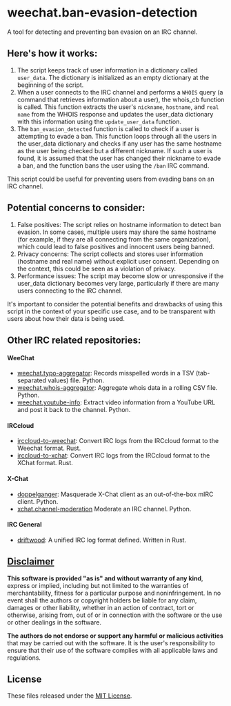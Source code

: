 # weechat.ban-evasion-detection
A tool for detecting and preventing ban evasion on an IRC channel.

## Here's how it works:
1. The script keeps track of user information in a dictionary called `user_data`. The dictionary is initialized as an empty dictionary at the beginning of the script.
2. When a user connects to the IRC channel and performs a `WHOIS` query (a command that retrieves information about a user), the whois_cb function is called. This function extracts the user's `nickname`, `hostname`, and `real name` from the WHOIS response and updates the user_data dictionary with this information using the `update_user_data` function.
3. The `ban_evasion_detected` function is called to check if a user is attempting to evade a ban. This function loops through all the users in the user_data dictionary and checks if any user has the same hostname as the user being checked but a different nickname. If such a user is found, it is assumed that the user has changed their nickname to evade a ban, and the function bans the user using the `/ban` IRC command.

This script could be useful for preventing users from evading bans on an IRC channel. 

## Potential concerns to consider:

1. False positives: The script relies on hostname information to detect ban evasion. In some cases, multiple users may share the same hostname (for example, if they are all connecting from the same organization), which could lead to false positives and innocent users being banned.
2. Privacy concerns: The script collects and stores user information (hostname and real name) without explicit user consent. Depending on the context, this could be seen as a violation of privacy.
3. Performance issues: The script may become slow or unresponsive if the user_data dictionary becomes very large, particularly if there are many users connecting to the IRC channel.

It's important to consider the potential benefits and drawbacks of using this script in the context of your specific use case, and to be transparent with users about how their data is being used.

## Other IRC related repositories:

#### WeeChat
- [weechat.typo-aggregator](https://github.com/apple-fritter/weechat.typo-aggregator): Records misspelled words in a TSV (tab-separated values) file. Python.
- [weechat.whois-aggregator](https://github.com/apple-fritter/weechat.whois-aggregator): Aggregate whois data in a rolling CSV file. Python.
- [weechat.youtube-info](https://github.com/apple-fritter/weechat.youtube-info): Extract video information from a YouTube URL and post it back to the channel. Python.

#### IRCcloud
- [irccloud-to-weechat](https://github.com/apple-fritter/irccloud-to-weechat): Convert IRC logs from the IRCcloud format to the Weechat format. Rust.
- [irccloud-to-xchat](https://github.com/apple-fritter/irccloud-to-xchat): Convert IRC logs from the IRCcloud format to the XChat format. Rust.

#### X-Chat
- [doppelganger](https://github.com/apple-fritter/doppelganger): Masquerade X-Chat client as an out-of-the-box mIRC client. Python.
- [xchat.channel-moderation](https://github.com/apple-fritter/xchat.channel-moderation) Moderate an IRC channel. Python.

#### IRC General

- [driftwood](https://github.com/apple-fritter/driftwood): A unified IRC log format defined. Written in Rust.

## [Disclaimer](DISCLAIMER)
**This software is provided "as is" and without warranty of any kind**, express or implied, including but not limited to the warranties of merchantability, fitness for a particular purpose and noninfringement. In no event shall the authors or copyright holders be liable for any claim, damages or other liability, whether in an action of contract, tort or otherwise, arising from, out of or in connection with the software or the use or other dealings in the software.

**The authors do not endorse or support any harmful or malicious activities** that may be carried out with the software. It is the user's responsibility to ensure that their use of the software complies with all applicable laws and regulations.

## License

These files released under the [MIT License](LICENSE).
